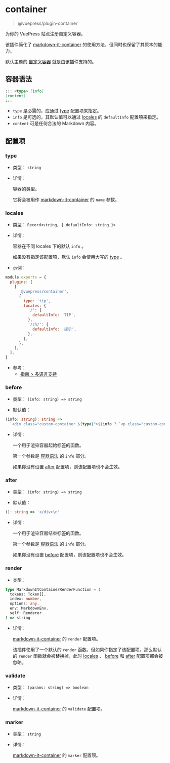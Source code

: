 # container

> @vuepress/plugin-container

为你的 VuePress 站点注册自定义容器。

该插件简化了 [markdown-it-container](https://github.com/markdown-it/markdown-it-container) 的使用方法，但同时也保留了其原本的能力。

默认主题的 [自定义容器](../default-theme/markdown.md#自定义容器) 就是由该插件支持的。

## 容器语法

```md
::: <type> [info]
[content]
:::
```

- `type` 是必需的，应通过 [type](#type) 配置项来指定。
- `info` 是可选的，其默认值可以通过 [locales](#locales) 的 `defaultInfo` 配置项来指定。
- `content` 可是任何合法的 Markdown 内容。

## 配置项

### type

- 类型： `string`

- 详情：

  容器的类型。

  它将会被用作 [markdown-it-container](https://github.com/markdown-it/markdown-it-container#api) 的 `name` 参数。

### locales

- 类型： `Record<string, { defaultInfo: string }>`

- 详情：

  容器在不同 locales 下的默认 `info` 。

  如果没有指定该配置项，默认 `info` 会使用大写的 [type](#type) 。

- 示例：

```js
module.exports = {
  plugins: [
    [
      '@vuepress/container',
      {
        type: 'tip',
        locales: {
          '/': {
            defaultInfo: 'TIP',
          },
          '/zh/': {
            defaultInfo: '提示',
          },
        },
      },
    ],
  ],
}
```

- 参考：
  - [指南 > 多语言支持](../../guide/i18n.md)

### before

- 类型： `(info: string) => string`

- 默认值：

```ts
(info: string): string =>
  `<div class="custom-container ${type}">${info ? `<p class="custom-container-title">${info}</p>` : ''}\n`
```

- 详情：

  一个用于渲染容器起始标签的函数。

  第一个参数是 [容器语法](#容器语法) 的 `info` 部分。

  如果你没有设置 [after](#after) 配置项，则该配置项也不会生效。

### after

- 类型： `(info: string) => string`

- 默认值：

```ts
(): string => '</div>\n'
```

- 详情：

  一个用于渲染容器结束标签的函数。

  第一个参数是 [容器语法](#容器语法) 的 `info` 部分。

  如果你没有设置 [before](#before) 配置项，则该配置项也不会生效。

### render

- 类型：

```ts
type MarkdownItContainerRenderFunction = (
  tokens: Token[],
  index: number,
  options: any,
  env: MarkdownEnv,
  self: Renderer
) => string
```

- 详情：

  [markdown-it-container](https://github.com/markdown-it/markdown-it-container#api) 的 `render` 配置项。

  该插件使用了一个默认的 `render` 函数。但如果你指定了该配置项，那么默认的 `render` 函数就会被替换掉，此时 [locales](#locales) 、 [before](#before) 和 [after](#after) 配置项都会被忽略。

### validate

- 类型： `(params: string) => boolean`

- 详情：

  [markdown-it-container](https://github.com/markdown-it/markdown-it-container#api) 的 `validate` 配置项。

### marker

- 类型： `string`

- 详情：

  [markdown-it-container](https://github.com/markdown-it/markdown-it-container#api) 的 `marker` 配置项。
